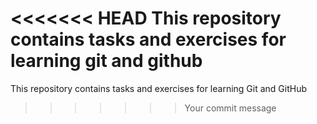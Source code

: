<<<<<<< HEAD
This repository contains tasks and exercises for learning git and github
=======
This repository contains tasks and exercises for learning Git and GitHub
>>>>>>> Your commit message

